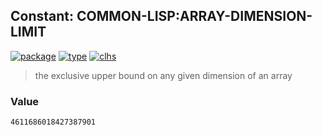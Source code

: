## Constant: COMMON-LISP:ARRAY-DIMENSION-LIMIT
[![package](https://img.shields.io/badge/Package-COMMON--LISP-5f9ea0.svg?style=social&colorA=999999)](../) [![type](https://img.shields.io/badge/Type-Constant-5f9ea0.svg?style=social&colorA=999999)](../#constant) [![clhs](https://img.shields.io/badge/CLHS-ARRAY--DIMENSION--LIMIT-5f9ea0.svg?style=social&colorA=999999)](http://www.lispworks.com/documentation/HyperSpec/Body/v_ar_dim.htm) 

> the exclusive upper bound on any given dimension of an array

### Value
```
4611686018427387901
```
